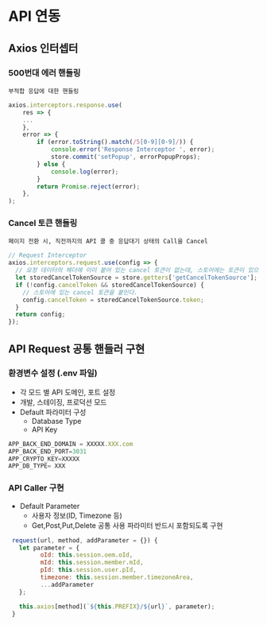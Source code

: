 # API 연동

## Axios 인터셉터 

### 500번대 에러 핸들링 
	부적합 응답에 대한 핸들링

```javascript
axios.interceptors.response.use(
	res => {
	...
	},
	error => {
		if (error.toString().match(/5[0-9][0-9]/)) {
			console.error('Response Interceptor ', error);
			store.commit('setPopup', errorPopupProps);
		} else {
			console.log(error);
		}
		return Promise.reject(error);
	},
);
```

### Cancel 토큰 핸들링
	페이지 전환 시, 직전까지의 API 콜 중 응답대기 상태의 Call을 Cancel

```javascript
// Request Interceptor
axios.interceptors.request.use(config => {
  // 요청 데이터의 헤더에 이미 붙어 있는 cancel 토큰이 없는데, 스토어에는 토큰이 있으면,
  let storedCancelTokenSource = store.getters['getCancelTokenSource'];
  if (!config.cancelToken && storedCancelTokenSource) {
	// 스토어에 있는 cancel 토큰을 붙인다.
	config.cancelToken = storedCancelTokenSource.token;
  }
  return config;
});
```

## API Request 공통 핸들러 구현

### 환경변수 설정 (.env 파일)
- 각 모드 별 API 도메인, 포트 설정 
- 개발, 스테이징, 프로덕션 모드
- Default 파라미터 구성
   - Database Type
   - API Key

```javascript
APP_BACK_END_DOMAIN = XXXXX.XXX.com
APP_BACK_END_PORT=3031
APP_CRYPTO_KEY=XXXXX
APP_DB_TYPE= XXX
```


### API Caller 구현
- Default Parameter
    - 사용자 정보(ID, Timezone 등)
    - Get,Post,Put,Delete 공통 사용 파라미터 반드시 포함되도록 구현

```javascript
 request(url, method, addParameter = {}) {
   let parameter = {
         oId: this.session.oem.oId,
         mId: this.session.member.mId,
         pId: this.session.user.pId,
         timezone: this.session.member.timezoneArea,
         ...addParameter
   };

   this.axios[method](`${this.PREFIX}/${url}`, parameter);
 }

```


